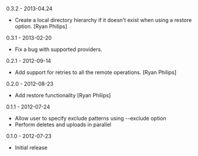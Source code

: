 0.3.2 - 2013-04.24

* Create a local directory hierarchy if it doesn't exist when using a restore
  option.
  [Ryan Philips]

0.3.1 - 2013-02-20

* Fix a bug with supported providers.

0.2.1 - 2012-09-14

* Add support for retries to all the remote operations.
  [Ryan Philips]

0.2.0 - 2012-08-23

* Add restore functionality
  [Ryan Philips]

0.1.1 - 2012-07-24

* Allow user to specify exclude patterns using --exclude option
* Perform deletes and uploads in parallel

0.1.0 - 2012-07-23

* Initial release
